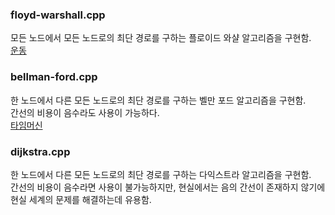 ### floyd-warshall.cpp
모든 노드에서 모든 노드로의 최단 경로를 구하는 플로이드 와샬 알고리즘을 구현함.  
[운동](https://www.acmicpc.net/problem/1956)

### bellman-ford.cpp
한 노드에서 다른 모든 노드로의 최단 경로를 구하는 벨만 포드 알고리즘을 구현함.  
간선의 비용이 음수라도 사용이 가능하다.  
[타임머신](https://www.acmicpc.net/problem/11657)

### dijkstra.cpp
한 노드에서 다른 모든 노드로의 최단 경로를 구하는 다익스트라 알고리즘을 구현함.  
간선의 비용이 음수라면 사용이 불가능하지만, 현실에서는 음의 간선이 존재하지 않기에 현실 세계의 문제를 해결하는데 유용함.  